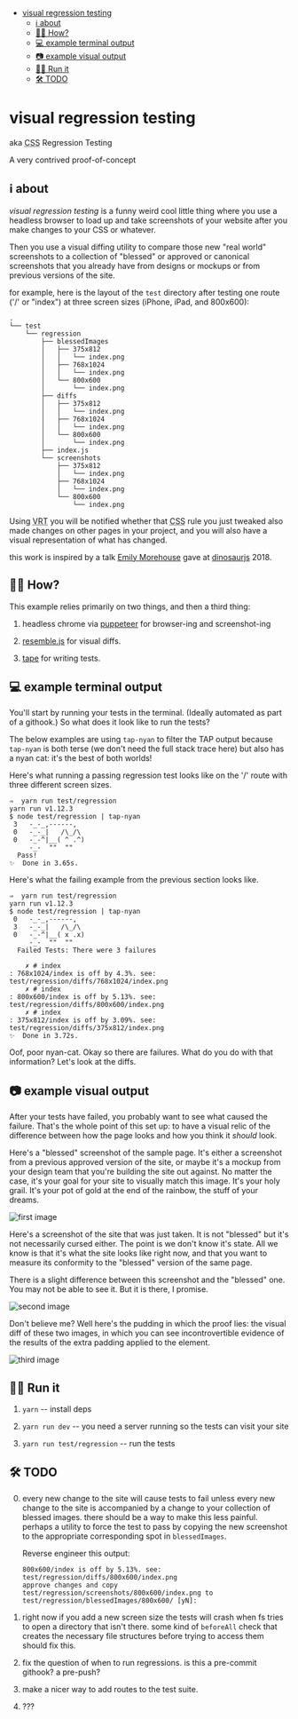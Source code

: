 -   [visual regression testing](#visual-regression-testing)
    -   [ℹ️ about](#ℹ-about)
    -   [🙇‍♂️ How?](#how)
    -   [💻 example terminal output](#example-terminal-output)
    -   [📷 example visual output](#example-visual-output)
    -   [🏃‍♀️ Run it](#run-it)
    -   [🛠 TODO](#todo)

visual regression testing
=========================

aka <abbr title="California Style Sheets">CSS</abbr> Regression Testing

A very contrived proof-of-concept

ℹ️ about
--------

*visual regression testing* is a funny weird cool little thing where you
use a headless browser to load up and take screenshots of your website
after you make changes to your CSS or whatever.

Then you use a visual diffing utility to compare those new "real world"
screenshots to a collection of "blessed" or approved or canonical
screenshots that you already have from designs or mockups or from
previous versions of the site.

for example, here is the layout of the `test` directory after testing
one route ('/' or "index") at three screen sizes (iPhone, iPad, and
800x600):

    .
    └── test
        └── regression
            ├── blessedImages
            │   ├── 375x812
            │   │   └── index.png
            │   ├── 768x1024
            │   │   └── index.png
            │   └── 800x600
            │       └── index.png
            ├── diffs
            │   ├── 375x812
            │   │   └── index.png
            │   ├── 768x1024
            │   │   └── index.png
            │   └── 800x600
            │       └── index.png
            ├── index.js
            └── screenshots
                ├── 375x812
                │   └── index.png
                ├── 768x1024
                │   └── index.png
                └── 800x600
                    └── index.png

Using <abbr title="Visual Regression Testing">VRT</abbr> you will be
notified whether that <abbr title="California Style Sheets">CSS</abbr>
rule you just tweaked also made changes on other pages in your project,
and you will also have a visual representation of what has changed.

this work is inspired by a talk [Emily
Morehouse](https://twitter.com/emilyemorehouse/status/1011324145542418432)
gave at [dinosaurjs](https://twitter.com/dinosaur_js) 2018.

🙇‍♂️ How?
---------

This example relies primarily on two things, and then a third thing:

1.  headless chrome via
    [puppeteer](https://github.com/GoogleChrome/puppeteer/blob/v1.10.0/docs/api.md)
    for browser-ing and screenshot-ing

2.  [resemble.js](https://github.com/HuddleEng/Resemble.js) for visual
    diffs.

3.  [tape](https://medium.com/javascript-scene/why-i-use-tape-instead-of-mocha-so-should-you-6aa105d8eaf4)
    for writing tests.

💻 example terminal output
-------------------------

You'll start by running your tests in the terminal. (Ideally automated
as part of a githook.) So what does it look like to run the tests?

The below examples are using `tap-nyan` to filter the TAP output because
`tap-nyan` is both terse (we don't need the full stack trace here) but
also has a nyan cat: it's the best of both worlds!

Here's what running a passing regression test looks like on the '/'
route with three different screen sizes.

    ⇒  yarn run test/regression
    yarn run v1.12.3
    $ node test/regression | tap-nyan
     3   -_-_,------,
     0   -_-_|   /\_/\
     0   -_-^|__( ^ .^)
         -_-  ""  ""
      Pass!
    ✨  Done in 3.65s.

Here's what the failing example from the previous section looks like.

    ⇒  yarn run test/regression
    yarn run v1.12.3
    $ node test/regression | tap-nyan
     0   -_-_,------,
     3   -_-_|   /\_/\
     0   -_-^|__( x .x)
         -_-  ""  ""
      Failed Tests: There were 3 failures

        ✗ # index
    : 768x1024/index is off by 4.3%. see: test/regression/diffs/768x1024/index.png
        ✗ # index
    : 800x600/index is off by 5.13%. see: test/regression/diffs/800x600/index.png
        ✗ # index
    : 375x812/index is off by 3.09%. see: test/regression/diffs/375x812/index.png
    ✨  Done in 3.72s.

Oof, poor nyan-cat. Okay so there are failures. What do you do with that
information? Let's look at the diffs.

📷 example visual output
-----------------------

After your tests have failed, you probably want to see what caused the
failure. That's the whole point of this set up: to have a visual relic
of the difference between how the page looks and how you think it
*should* look.

Here's a "blessed" screenshot of the sample page. It's either a
screenshot from a previous approved version of the site, or maybe it's a
mockup from your design team that you're building the site out against.
No matter the case, it's your goal for your site to visually match this
image. It's your holy grail. It's your pot of gold at the end of the
rainbow, the stuff of your dreams.

![first image](docs/first.png)

Here's a screenshot of the site that was just taken. It is not "blessed"
but it's not necessarily cursed either. The point is we don't know it's state.
All we know is that it's what the site looks like right now, and that you want
to measure its conformity to the "blessed" version of the same page.

There is a slight difference between this screenshot and the "blessed"
one. You may not be able to see it. But it is there, I promise.

![second image](docs/second.png)

Don't believe me? Well here's the pudding in which the proof lies: the visual
diff of these two images, in which you can see incontrovertible evidence of the
results of the extra padding applied to the element.

![third image](docs/third.png)

🏃‍♀️ Run it
-----------

1.  `yarn` -- install deps

2.  `yarn run dev` -- you need a server running so the tests can visit
    your site

3.  `yarn run test/regression` -- run the tests

🛠 TODO
------

0.  every new change to the site will cause tests to fail unless every
    new change to the site is accompanied by a change to your collection
    of blessed images. there should be a way to make this less painful.
    perhaps a utility to force the test to pass by copying the new
    screenshot to the appropriate corresponding spot in `blessedImages`.

    Reverse engineer this output:

    ```
    800x600/index is off by 5.13%. see: test/regression/diffs/800x600/index.png
    approve changes and copy test/regression/screenshots/800x600/index.png to test/regression/blessedImages/800x600/ [yN]:
    ```

1.  right now if you add a new screen size the tests will crash when fs
    tries to open a directory that isn't there. some kind of `beforeAll`
    check that creates the necessary file structures before trying to
    access them should fix this.

2.  fix the question of when to run regressions. is this a pre-commit
    githook? a pre-push?

3.  make a nicer way to add routes to the test suite.

4.  ???

<!-- 
Off topic:

Calling CSS "California Style Sheets" is a joke that I stole from Jenn Schiffer
and it's something I do every time I have the chance to so that I can link back
to her magnificent talk.

https://youtu.be/wewAC5X_CZ8?t=163
//-->
